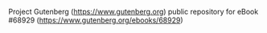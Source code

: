 Project Gutenberg (https://www.gutenberg.org) public repository for eBook #68929 (https://www.gutenberg.org/ebooks/68929)
